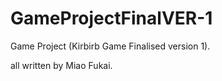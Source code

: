 # GameProjectFinalVER-1

Game Project (Kirbirb Game Finalised version 1).

all written by Miao Fukai.
